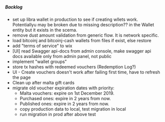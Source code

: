 ##### Backlog
- set up libra wallet in production to see if creating wllets work. Potentiallyu may be broken due to missing 
    description?? in the Wallet entity but it exists in the scema.
- remove dust amount validation from generic flow. It is network specific.
- load bitcoinj and bitcoinj-cash wallets from files if exist, else restore
- add "terms of service" to wix
- [UI] read Swagger api-docs from admin console, make swagger api docs available only from admin panel, not public
- implement "wallet groups"
- store tx hashes with redeemed vouchers (Redemption Log?)
- UI - Create vouchers doesn't work after failing first time, have to refresh the page 
- Clean up after malta gift cards
- migrate old voucher expiration dates with priority:
    - Malta vouchers: expire on 1st December 2019.
    - Purchased ones: expire in 2 years from now.
    - Published ones: expire in 2 years from now.
    - copy production data to local, test migration in local
    - run migration in prod after above test
